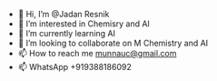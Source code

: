 - 👋 Hi, I’m @Jadan Resnik
- 👀 I’m interested in Chemisry and AI
- 🌱 I’m currently learning AI
- 💞️ I’m looking to collaborate on  M Chemistry and AI
- 📫 How to reach me munnauc@gmail.com
- 📫 WhatsApp +919388186092

<!---
munnauc/munnauc is a ✨ special ✨ repository because its `README.md` (this file) appears on your GitHub profile.
You can click the Preview link to take a look at your changes.
--->
